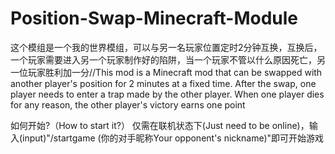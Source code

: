 # Position-Swap-Minecraft-Module
这个模组是一个我的世界模组，可以与另一名玩家位置定时2分钟互换，互换后，一个玩家需要进入另一个玩家制作好的陷阱，当一个玩家不管以什么原因死亡，另一位玩家胜利加一分//This mod is a Minecraft mod that can be swapped with another player's position for 2 minutes at a fixed time. After the swap, one player needs to enter a trap made by the other player. When one player dies for any reason, the other player's victory earns one point

如何开始?（How to start it?）
仅需在联机状态下(Just need to be online)，输入(input)"/startgame (你的对手昵称Your opponent's nickname)"即可开始游戏
